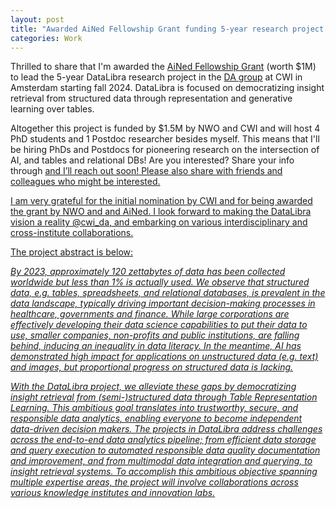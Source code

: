 ```yaml
---
layout: post
title: "Awarded AiNed Fellowship Grant funding 5-year research project at CWI"
categories: Work
---
```


Thrilled to share that I'm awarded the <a href="https://www.nwo.nl/nieuws/vijf-ained-fellowship-beurzen-toegewezen" target="blank">AiNed Fellowship Grant</a> (worth $1M) to lead the 5-year DataLibra research project in the <a href="https://www.cwi.nl/en/groups/database-architectures/" target="blank">DA group</a> at CWI in Amsterdam starting fall 2024. DataLibra is focused on democratizing insight retrieval from structured data through representation and generative learning over tables.

Altogether this project is funded by $1.5M by NWO and CWI and will host 4 PhD students and 1 Postdoc researcher besides myself. This means that I'll be hiring PhDs and Postdocs for pioneering research on the intersection of AI, and tables and relational DBs! Are you interested? Share your info through <a href="https://forms.gle/JknqVqzxPyMhBGam7" target="blank"> and I’ll reach out soon! Please also share with friends and colleagues who might be interested.

I am very grateful for the initial nomination by CWI and for being awarded the grant by NWO and and AiNed. I look forward to making the DataLibra vision a reality @cwi_da, and embarking on various interdisciplinary and cross-institute collaborations.


The project abstract is below:

<i>By 2023, approximately 120 zettabytes of data has been collected worldwide but less than 1% is actually used. We observe that structured data, e.g. tables, spreadsheets, and relational databases, is prevalent in the data landscape, typically driving important decision-making processes in healthcare, governments and finance. While large corporations are effectively developing their data science capabilities to put their data to use, smaller companies, non-profits and public institutions, are falling behind, inducing an inequality in data literacy. In the meantime, AI has demonstrated high impact for applications on unstructured data (e.g. text) and images, but proportional progress on structured data is lacking.</i>

<i>With the DataLibra project, we alleviate these gaps by democratizing insight retrieval from (semi-)structured data through Table Representation Learning. This ambitious goal translates into trustworthy, secure, and responsible data analytics, enabling everyone to become independent data-driven decision makers. The projects in DataLibra address challenges across the end-to-end data analytics pipeline; from efficient data storage and query execution to automated responsible data quality documentation and improvement, and from multimodal data integration and querying, to insight retrieval systems. To accomplish this ambitious objective spanning multiple expertise areas, the project will involve collaborations across various knowledge institutes and innovation labs.</i>



